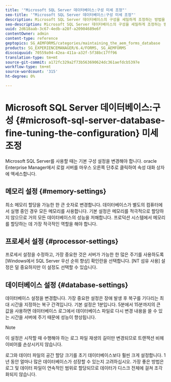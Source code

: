 ```yaml
---
title: '"Microsoft SQL Server 데이터베이스:구성 미세 조정"'
seo-title: '"Microsoft SQL Server 데이터베이스:구성 미세 조정"'
description: Microsoft SQL Server 데이터베이스의 구성을 세밀하게 조정하는 방법을 알아봅니다.
seo-description: Microsoft SQL Server 데이터베이스의 구성을 세밀하게 조정하는 방법을 알아봅니다.
uuid: 2d618aab-3c67-4edb-a28f-a20904689e6f
contentOwner: admin
content-type: reference
geptopics: SG_AEMFORMS/categories/maintaining_the_aem_forms_database
products: SG_EXPERIENCEMANAGER/6.4/FORMS, SG_AEMFORMS
discoiquuid: 70559a94-42ea-411a-a32f-5f38bc17ff96
translation-type: tm+mt
source-git-commit: a172fc329a2f73b563690624dc361aefdcb5397e
workflow-type: tm+mt
source-wordcount: '315'
ht-degree: 0%

---
```



# Microsoft SQL Server 데이터베이스:구성 {#microsoft-sql-server-database-fine-tuning-the-configuration} 미세 조정

Microsoft SQL Server를 사용할 때는 기본 구성 설정을 변경해야 합니다. oracle Enterprise Manager에서 로컬 서버를 마우스 오른쪽 단추로 클릭하여 속성 대화 상자에 액세스합니다.

## 메모리 설정 {#memory-settings}

최소 메모리 할당을 가능한 한 큰 숫자로 변경합니다. 데이터베이스가 별도의 컴퓨터에서 실행 중인 경우 모든 메모리를 사용합니다. 기본 설정은 메모리를 적극적으로 할당하지 않으므로 거의 모든 데이터베이스의 성능을 저해합니다. 프로덕션 시스템에서 메모리를 할당하는 데 가장 적극적인 역할을 해야 합니다.

## 프로세서 설정 {#processor-settings}

프로세서 설정을 수정하고, 가장 중요한 것은 서버가 가능한 한 많은 주기를 사용하도록 [Windows에서 SQL Server 우선 순위 향상] 확인란을 선택합니다. [NT 섬유 사용] 설정은 덜 중요하지만 이 설정도 선택할 수 있습니다.

## 데이터베이스 설정 {#database-settings}

데이터베이스 설정을 변경합니다. 가장 중요한 설정은 장애 발생 후 복구를 기다리는 최대 시간을 지정하는 복구 간격입니다. 기본 설정은 1분입니다. 5분에서 15분까지의 큰 값을 사용하면 데이터베이스 로그에서 데이터베이스 파일로 다시 변경 내용을 쓸 수 있는 시간을 서버에 주기 때문에 성능이 향상됩니다.

>[!NOTE]
>
>이 설정은 시작할 때 수행해야 하는 로그 파일 재생의 길이만 변경되므로 트랜잭션 비헤이비어를 손상시키지 않습니다.

로그와 데이터 파일의 공간 할당 크기를 초기 데이터베이스보다 훨씬 크게 설정합니다. 1년 동안 얼마나 많은 데이터베이스가 성장할 수 있는지 고려하십시오. 가장 좋은 방법은 로그 및 데이터 파일이 연속적인 범위로 할당되므로 데이터가 디스크 전체에 걸쳐 조각화되지 않습니다.
